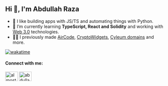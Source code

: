 <h2 >Hi 👋, I'm Abdullah Raza</h2>

- 🔭 I like building apps with JS/TS and automating things with Python.
- 🌱 I’m currently learning **TypeScript, React and Solidity** and working with [Web 3.0](https://coinmarketcap.com/alexandria/article/what-is-web-3-0) technologies.
- 🐱‍💻 I previously made [AirCode](http://aircode.raza.run), [CryptoWidgets](https://cryptowidgets.xyz), [Cyleum domains](https://domains.cyleum.io) and more.
 
 [![wakatime](https://wakatime.com/badge/user/88b792b9-7b19-4495-867d-1f3cdb5ded06.svg)](https://wakatime.com/@88b792b9-7b19-4495-867d-1f3cdb5ded06)
 
<p align="left">
<h4 align="left">Connect with me:</h4>
<a href="https://twitter.com/almostefficient" target="blank"><img align="center" src="https://cdn.jsdelivr.net/npm/simple-icons@3.0.1/icons/twitter.svg" alt="almostefficient" height="30" width="40" /></a>
<a href="https://linkedin.com/in/abdullah-raza" target="blank"><img align="center" src="https://cdn.jsdelivr.net/npm/simple-icons@3.0.1/icons/linkedin.svg" alt="abdullah-raza" height="30" width="40" /></a>
</p>

<!--
**AlmostEfficient/almostefficient** is a ✨ _special_ ✨ repository because its `README.md` (this file) appears on your GitHub profile.

Here are some ideas to get you started:

- 🔭 I’m currently working on ...
- 🌱 I’m currently learning ...
- 👯 I’m looking to collaborate on ...
- 🤔 I’m looking for help with ...
- 💬 Ask me about ...
- 📫 How to reach me: ...
- 😄 Pronouns: ...
- ⚡ Fun fact: ...
-->
